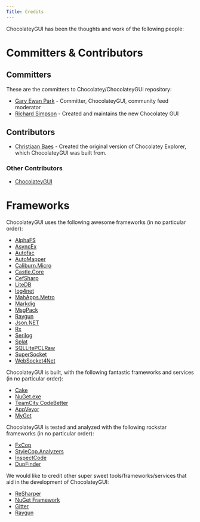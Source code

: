 ```yaml
---
Title: Credits
---
```


ChocolateyGUI has been the thoughts and work of the following people:

# Committers & Contributors

## Committers

These are the committers to Chocolatey/ChocolateyGUI repository:

* [Gary Ewan Park](https://github.com/gep13) - Committer, ChocolateyGUI, community feed moderator
* [Richard Simpson](https://github.com/RichiCoder1) - Created and maintains the new Chocolatey GUI

## Contributors

* [Christiaan Baes](https://github.com/chrissie1) - Created the original version of Chocolatey Explorer, which ChocolateyGUI was built from.

### Other Contributors

* [ChocolateyGUI](https://github.com/chocolatey/chocolateygui/graphs/contributors)

# Frameworks

ChocolateyGUI uses the following awesome frameworks (in no particular order):

* [AlphaFS](https://github.com/alphaleonis/AlphaFS)
* [AsyncEx](https://github.com/StephenCleary/AsyncEx)
* [Autofac](http://autofac.org/)
* [AutoMapper](http://automapper.org/)
* [Caliburn.Micro](https://github.com/Caliburn-Micro/Caliburn.Micro)
* [Castle.Core](http://www.castleproject.org/)
* [CefSharp](https://github.com/cefsharp/CefSharp)
* [LiteDB](https://github.com/mbdavid/LiteDB)
* [log4net](http://logging.apache.org/log4net/)
* [MahApps.Metro](http://mahapps.com/)
* [Markdig](https://github.com/lunet-io/markdig)
* [MsgPack](https://github.com/msgpack/msgpack)
* [Raygun](https://raygun.io/)
* [Json.NET](http://www.newtonsoft.com/json)
* [Rx](http://rx.codeplex.com/)
* [Serilog](https://github.com/serilog/serilog)
* [Splat](https://github.com/paulcbetts/splat)
* [SQLLitePCLRaw](https://github.com/ericsink/SQLitePCL.raw)
* [SuperSocket](http://www.supersocket.net/)
* [WebSocket4Net](http://websocket4net.codeplex.com/)

ChocolateyGUI is built, with the following fantastic frameworks and services (in no particular order):

* [Cake](http://cakebuild.net/)
* [NuGet.exe](https://www.nuget.org/)
* [TeamCity CodeBetter](http://teamcity.codebetter.com/)
* [AppVeyor](http://www.appveyor.com/)
* [MyGet](http://www.myget.org/)

ChocolateyGUI is tested and analyzed with the following rockstar frameworks (in no particular order):

* [FxCop](https://msdn.microsoft.com/en-us/library/bb429476(v=vs.80).aspx)
* [StyleCop.Analyzers](https://github.com/DotNetAnalyzers/StyleCopAnalyzers)
* [InspectCode](https://confluence.jetbrains.com/display/NETCOM/Introducing+InspectCode)
* [DupFinder](https://confluence.jetbrains.com/display/NETCOM/Introducing+dupFinder)

We would like to credit other super sweet tools/frameworks/services that aid in the development of ChocolateyGUI:

* [ReSharper](https://www.jetbrains.com/resharper/)
* [NuGet Framework](https://www.nuget.org/)
* [Gitter](https://gitter.im)
* [Raygun](https://raygun.io/)
